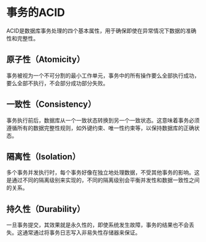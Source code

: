 # 事务的ACID
ACID是数据库事务处理的四个基本属性，用于确保即使在异常情况下数据的准确性和完整性。

## 原子性（Atomicity）
事务被视为一个不可分割的最小工作单元，事务中的所有操作要么全部执行成功，要么全部不执行，不会部分成功部分失败。

## 一致性（Consistency）
事务执行前后，数据库从一个一致状态转换到另一个一致状态。这意味着事务必须遵循所有的数据完整性规则，如外键约束、唯一性约束等，以保持数据库的正确状态。

## 隔离性（Isolation）
多个事务并发执行时，每个事务好像在独立地处理数据，不受其他事务的影响。这是通过不同的隔离级别来实现的，不同的隔离级别会平衡并发性和数据一致性之间的关系。

## 持久性（Durability）
一旦事务提交，其效果就是永久性的，即使系统发生故障，事务的结果也不会丢失。这通常通过将事务日志写入非易失性存储器来保证。